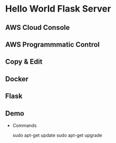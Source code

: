 # Hello World Flask Server


## AWS Cloud Console

## AWS Programmmatic Control

## Copy & Edit

## Docker

## Flask

## Demo

* Commands

    sudo apt-get update
    sudo apt-get upgrade
